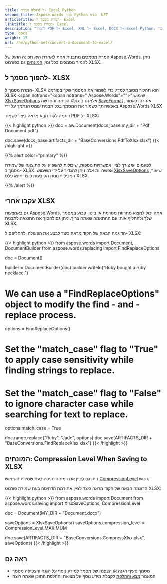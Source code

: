```yaml
---
title: המרת Word ל- Excel Python
second_title: Aspose.Words עבור Python via .NET
articleTitle: המרת מסמך ל- Excel
linktitle: המרת מסמך ל- Excel
description: "להמיר PDF ל- Excel, XML ל- Excel, DOCX ל- Excel Python. שמור מסמך בפורמטים שונים כדי XLSX Python."
type: docs
weight: 15
url: /he/python-net/convert-a-document-to-excel/
---
```


המרת מסמכים מתבנית אחת לאחרת היא תכונה הדגל של Aspose.Words. ניתן להמיר מסמכים בכל זמין [המונחים](https://reference.aspose.com/words/python-net/aspose.words/loadformat/) גם בפורמט XLSX.

## להפוך מסמך ל- XLSX

המרת מסמך ל- XLSX הוא תהליך מסובך למדי. כדי לשמור את המסמך שלך בפורמט XLSX <span notrans="<span notrans=" Aspose.Words"=""></span>" שימוש [XlsxSaveOptions](https://reference.aspose.com/words/python-net/aspose.words.saving/xlsxsaveoptions/) הכיתה והחדשה `Xlsx` אלמנט ב [SaveFormat](https://reference.aspose.com/words/python-net/aspose.words/saveformat/) אזהרה. כאמור, באפשרותך לשמור את המסמך בכל תבנית עומס הנתמך על ידי Aspose.Words XLSX

דוגמה לקוד הבא מראה כיצד לשמור PDF ל- XLSX:

{{< highlight python >}}
doc = aw.Document(docs_base.my_dir + "Pdf Document.pdf")

doc.save(docs_base.artifacts_dir + "BaseConversions.PdfToXlsx.xlsx")
{{< /highlight >}}

{{% alert color="primary" %}}

לפעמים יש צורך לציין אפשרויות נוספות, שיכולות להשפיע על התוצאה של שמירת מסמך כ- XLSX. אפשרויות אלה ניתן להגדיר על ידי השימוש [XlsxSaveOptions](https://reference.aspose.com/words/python-net/aspose.words.saving/xlsxsaveoptions/) שיעור, המכיל תכונות הקובעות כיצד תוצג פלט XLSX.

{{% /alert %}}

## עקבו אחרי XLSX

גם באמצעות Aspose.Words, אתה יכול למצוא מחרוזת מסוימת או ביטוי קבוע במסמך שלך ולהחליף אותו עם ההתאמה שאתה צריך. ניתן גם לחסוך את התוצאה לתבנית XLSX.

הדוגמה הבאה של הקוד מראה כיצד לבצע את הפעולה ולהחליפם ל- XLSX:

{{< highlight python >}}
from aspose.words import Document, DocumentBuilder
from aspose.words.replacing import FindReplaceOptions

doc =  Document()

builder = DocumentBuilder(doc)
builder.writeln("Ruby bought a ruby necklace.")

# We can use a "FindReplaceOptions" object to modify the find - and -replace process.
options = FindReplaceOptions()

# Set the "match_case" flag to "True" to apply case sensitivity while finding strings to replace.
# Set the "match_case" flag to "False" to ignore character case while searching for text to replace.
options.match_case = True

doc.range.replace("Ruby", "Jade", options)
doc.save(ARTIFACTS_DIR + "BaseConversions.FindReplaceXlsx.xlsx")
{{< /highlight >}}

## המונחים: Compression Level When Saving to XLSX

ניתן גם לציין את רמת הדחיסה בעת שמירת השימוש [CompressionLevel](https://reference.aspose.com/words/python-net/aspose.words.saving/xlsxsaveoptions/compression_level/) רכוש.

הדוגמה הבאה של הקוד מראה כיצד לציין את רמת הדחיסה בעת שמירת פורמט XLSX:

{{< highlight python >}}
from aspose.words import Document
from aspose.words.saving import XlsxSaveOptions, CompressionLevel

doc = Document(MY_DIR + "Document.docx")

saveOptions = XlsxSaveOptions()
saveOptions.compression_level = CompressionLevel.MAXIMUM

doc.save(ARTIFACTS_DIR + "BaseConversions.CompressXlsx.xlsx", saveOptions)
{{< /highlight >}}

## ראה גם

- מסמך סעיף [הגנה או הצפנה של מסמך](/words/he/python-net/protect-or-encrypt-a-document/) למידע נוסף על הגנה והצפיפה מסמך
- המאמר [מצא והחלפת](/words/he/python-net/find-and-replace/) לקבלת מידע נוסף על מציאת והחלפת התוכן שאתה רוצה
